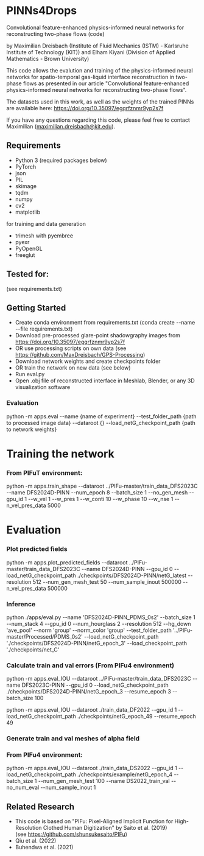 # PINNs4Drops
Convolutional feature-enhanced physics-informed neural networks for reconstructing two-phase flows (code)

by Maximilian Dreisbach (Institute of Fluid Mechanics (ISTM) - Karlsruhe Institute of Technology (KIT))
and Elham Kiyani (Division of Applied Mathematics - Brown University)

This code allows the evalution and training of the physics-informed neural networks for spatio-temporal gas-liquid interface reconstruction in two-phase flows as presented 
in our article "Convolutional feature-enhanced physics-informed neural networks for reconstructing two-phase flows".

The datasets used in this work, as well as the weights of the trained PINNs are available here: https://doi.org/10.35097/egqrfznmr9yp2s7f

If you have any questions regarding this code, please feel free to contact Maximilian (maximilian.dreisbach@kit.edu).


## Requirements
- Python 3 (required packages below)
- PyTorch
- json
- PIL
- skimage
- tqdm
- numpy
- cv2
- matplotlib

for training and data generation
- trimesh with pyembree
- pyexr
- PyOpenGL
- freeglut

## Tested for: 
(see requirements.txt)

## Getting Started
- Create conda environment from requirements.txt (conda create --name <env> --file requirements.txt)
- Download pre-processed glare-point shadowgraphy images from https://doi.org/10.35097/egqrfznmr9yp2s7f
- OR use processing scripts on own data (see https://github.com/MaxDreisbach/GPS-Processing)
- Download network weights and create checkpoints folder
- OR train the network on new data (see below)
- Run eval.py
- Open .obj file of reconstructed interface in Meshlab, Blender, or any 3D visualization software 

### Evaluation

python -m apps.eval --name {name of experiment} --test_folder_path {path to processed image data} --dataroot {} --load_netG_checkpoint_path {path to network weights}


# Training the network #
### From PIFuT environment:
python -m apps.train_shape --dataroot ../PIFu-master/train_data_DFS2023C --name DFS2024D-PINN --num_epoch 8 --batch_size 1 --no_gen_mesh --gpu_id 1 --w_vel 1 --w_pres 1 --w_conti 10 --w_phase 10 --w_nse 1 --n_vel_pres_data 5000

# Evaluation #
### Plot predicted fields
python -m apps.plot_predicted_fields --dataroot ../PIFu-master/train_data_DFS2023C --name DFS2024D-PINN --gpu_id 0 --load_netG_checkpoint_path ./checkpoints/DFS2024D-PINN/netG_latest --resolution 512 --num_gen_mesh_test 50 --num_sample_inout 500000 --n_vel_pres_data 500000

### Inference
python ./apps/eval.py --name 'DFS2024D-PINN_PDMS_0s2' --batch_size 1 --num_stack 4 --gpu_id 0 --num_hourglass 2 --resolution 512 --hg_down 'ave_pool' --norm 'group' --norm_color 'group' --test_folder_path '../PIFu-master/Processed/PDMS_0s2' --load_netG_checkpoint_path './checkpoints/DFS2024D-PINN/netG_epoch_3' --load_checkpoint_path './checkpoints/net_C'

### Calculate train and val errors (From PIFu4 environment)
python -m apps.eval_IOU --dataroot ../PIFu-master/train_data_DFS2023C --name DFS2023C-PINN --gpu_id 0 --load_netG_checkpoint_path ./checkpoints/DFS2024D-PINN/netG_epoch_3 --resume_epoch 3 --batch_size 100

python -m apps.eval_IOU --dataroot ./train_data_DF2022 --gpu_id 1 --load_netG_checkpoint_path ./checkpoints/netG_epoch_49 --resume_epoch 49

### Generate train and val meshes of alpha field
### From PIFu4 environment:
python -m apps.eval_IOU --dataroot ./train_data_DS2022 --gpu_id 1 --load_netG_checkpoint_path ./checkpoints/example/netG_epoch_4 --batch_size 1 --num_gen_mesh_test 100 --name DS2022_train_val --no_num_eval --num_sample_inout 1


## Related Research
- This code is based on "PIFu: Pixel-Aligned Implicit Function for High-Resolution Clothed Human Digitization" by Saito et al. (2019) \
(see https://github.com/shunsukesaito/PIFu)
- Qiu et al. (2022)
- Buhendwa et al. (2021)




